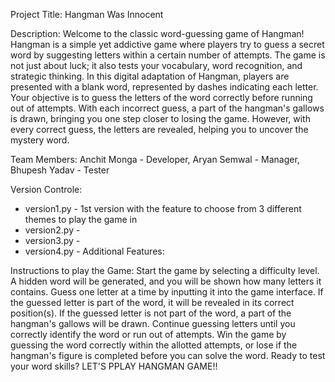 Project Title: Hangman Was Innocent

Description: Welcome to the classic word-guessing game of Hangman! Hangman is a simple yet addictive game where players try to guess a secret word by suggesting letters within a certain number of attempts. The game is not just about luck; it also tests your vocabulary, word recognition, and strategic thinking.
In this digital adaptation of Hangman, players are presented with a blank word, represented by dashes indicating each letter. Your objective is to guess the letters of the word correctly before running out of attempts. With each incorrect guess, a part of the hangman's gallows is drawn, bringing you one step closer to losing the game. However, with every correct guess, the letters are revealed, helping you to uncover the mystery word.

Team Members: Anchit Monga - Developer,
              Aryan Semwal - Manager, 
              Bhupesh Yadav - Tester 

Version Controle:
* version1.py - 1st version with the feature to choose from 3 different themes to play the game in
* version2.py -
* version3.py -
* version4.py - 
Additional Features:

Instructions to play the Game:
Start the game by selecting a difficulty level.
A hidden word will be generated, and you will be shown how many letters it contains.
Guess one letter at a time by inputting it into the game interface.
If the guessed letter is part of the word, it will be revealed in its correct position(s).
If the guessed letter is not part of the word, a part of the hangman's gallows will be drawn.
Continue guessing letters until you correctly identify the word or run out of attempts.
Win the game by guessing the word correctly within the allotted attempts, or lose if the hangman's figure is completed before you can solve the word.
Ready to test your word skills? LET'S PPLAY HANGMAN GAME!!
